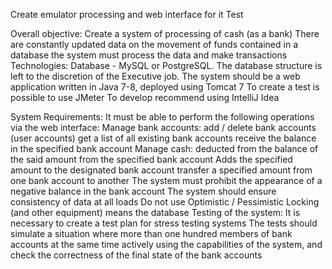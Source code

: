 Create emulator processing and web interface for it
Test

Overall objective:
Create a system of processing of cash (as a bank)
There are constantly updated data on the movement of funds contained in a database
the system must process the data and make transactions
Technologies:
Database - MySQL or PostgreSQL. The database structure is left to the discretion of the Executive job.
The system should be a web application written in Java 7-8, deployed using Tomcat 7
To create a test is possible to use JMeter
To develop recommend using IntelliJ Idea

System Requirements:
It must be able to perform the following operations via the web interface:
Manage bank accounts:
add / delete bank accounts (user accounts)
get a list of all existing bank accounts
receive the balance in the specified bank account
Manage cash:
deducted from the balance of the said amount from the specified bank account
Adds the specified amount to the designated bank account
transfer a specified amount from one bank account to another
The system must prohibit the appearance of a negative balance in the bank account
The system should ensure consistency of data at all loads
Do not use Optimistic / Pessimistic Locking (and other equipment) means the database
Testing of the system:
It is necessary to create a test plan for stress testing systems
The tests should simulate a situation where more than one hundred members of bank accounts at the same time actively using the capabilities of the system, and check the correctness of the final state of the bank accounts
